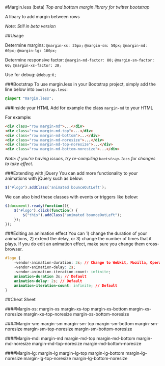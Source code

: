 #Margin.less (beta)
*Top and bottom margin library for twitter bootstrap*

A libary to add margin between rows

*Note: Still in beta version*

##Usage

Determine margins:
`@margin-xs: 25px;`
`@margin-sm: 50px;`
`@margin-md: 60px;`
`@margin-lg: 100px;`

Determine responsive factor:
`@margin-md-factor: 80;`
`@margin-sm-factor: 60;`
`@margin-xs-factor: 30;`

Use for debug:
`@debug:0;`


###Bootstrap
To use margin.less in your Bootstrap project, simply add the line below into `bootstrap.less`:

```css
@import "margin.less";
```

###Inside your HTML
Add for example the class `margin-md` to your HTML

For example:

```html
<div class="row margin-md">...</div>
<div class="row margin-md-top">...</div>
<div class="row margin-md-bottom">...</div>
<div class="row margin-md-noresize">...</div>
<div class="row margin-md-top-noresize">...</div>
<div class="row margin-md-bottom-noresize">...</div>
```

*Note: if you're having issues, try re-compiling `bootstrap.less` for changes to take effect.*

###Extending with jQuery
You can add more functionality to your animations with jQuery such as below:

```javascript
$("#logo").addClass('animated bounceOutLeft');
```

We can also bind these classes with events or triggers like below:

```javascript
$(document).ready(function(){
    $("#logo").click(function() {
        $("this").addClass("animated bounceOutLeft");
    });
});
```
###Editing an animation effect
You can 1) change the duration of your animations, 2) extend the delay, or 3) change the number of times that it plays. If you do edit an animation effect, make sure you change them cross-browser.

```css
#logo {
    -vendor-animation-duration: 3s; // Change to Webkit, Mozilla, Opera, etc.
    -vendor-animation-delay: 2s;
    -vendor-animation-iteration-count: infinite;
    animation-duration 3s; // Default
    animation-delay: 2s; // Default
    animation-iteration-count: infinite; // Default
}
```



##Cheat Sheet

####Margin-xs:
margin-xs
margin-xs-top
margin-xs-bottom
margin-xs-noresize
margin-xs-top-noresize
margin-xs-bottom-noresize

####Margin-sm:
margin-sm
margin-sm-top
margin-sm-bottom
margin-sm-noresize
margin-sm-top-noresize
margin-sm-bottom-noresize

####Margin-md:
margin-md
margin-md-top
margin-md-bottom
margin-md-noresize
margin-md-top-noresize
margin-md-bottom-noresize

####Margin-lg:
margin-lg
margin-lg-top
margin-lg-bottom
margin-lg-noresize
margin-lg-top-noresize
margin-lg-bottom-noresize
